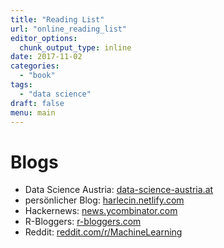 ```yaml
---
title: "Reading List"
url: "online_reading_list"
editor_options: 
  chunk_output_type: inline
date: 2017-11-02
categories:
  - "book"
tags: 
  - "data science"
draft: false
menu: main
---
```

<!-- thumbnail: "img/banner/online_reading_list.jpg" -->

# Blogs

* Data Science Austria: [data-science-austria.at](https://data-science-austria.at/)
* persönlicher Blog: [harlecin.netlify.com](https://harlecin.netlify.com/)
* Hackernews: [news.ycombinator.com](https://news.ycombinator.com/)
* R-Bloggers: [r-bloggers.com](https://www.r-bloggers.com/)
* Reddit: [reddit.com/r/MachineLearning](https://www.reddit.com/r/MachineLearning/)